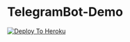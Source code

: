 # TelegramBot-Demo
[![Deploy To Heroku](https://www.herokucdn.com/deploy/button.svg)](https://heroku.com/deploy?template=https://github.com/Hellboy-Aaryan/TelegramBot-Demo/)
